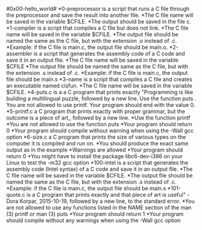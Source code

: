 #0x00-hello_world#
*0-preprocessor is a script that runs a C file through the preprocessor and save the result into another file.
	*The C file name will be saved in the variable $CFILE.
	*The output should be saved in the file c.
*1-compiler is a script that compiles a C file but does not link.
	*The C file name will be saved in the variable $CFILE.
	*The output file should be named the same as the C file, but with the extension .o instead of .c.
		*Example: if the C file is main.c, the output file should be main.o.
*2-assembler is a script that generates the assembly code of a C code and save it in an output file.
	*The C file name will be saved in the variable $CFILE
	*The output file should be named the same as the C file, but with the extension .s instead of .c.
	*Example: if the C file is main.c, the output file should be main.s
*3-name is a script that compiles a C file and creates an executable named cisfun.
	*The C file name will be saved in the variable $CFILE.
*4-puts.c is a a C program that prints exactly "Programming is like building a multilingual puzzle, followed by a new line.
	Use the function puts .
	You are not allowed to use printf.
	Your program should end with the value 0.
*5-printf.c a C program that prints exactly with proper grammar, but the outcome is a piece of art,, followed by a new line.
	*Use the function printf
	*You are not allowed to use the function puts
	*Your program should return 0
	*Your program should compile without warning when using the -Wall gcc option
*6-size.c a C program that prints the size of various types on the computer it is compiled and run on.
	*You should produce the exact same output as in the example
	*Warnings are allowed
	*Your program should return 0
	*You might have to install the package libc6-dev-i386 on your Linux to test the -m32 gcc option
*100-intel is a script that generates the assembly code (Intel syntax) of a C code and save it in an output file.
	*The C file name will be saved in the variable $CFILE.
	*The output file should be named the same as the C file, but with the extension .s instead of .c.
		*Example: if the C file is main.c, the output file should be main.s
*101-quote.c is  a C program that prints exactly and that piece of art is useful" - Dora Korpar, 2015-10-19, followed by a new line, to the standard error.
	*You are not allowed to use any functions listed in the NAME section of the man (3) printf or man (3) puts
	*Your program should return 1
	*Your program should compile without any warnings when using the -Wall gcc option
